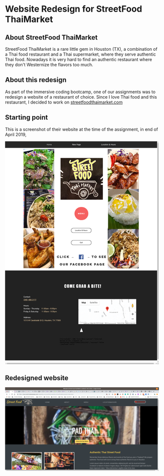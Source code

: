 # Website Redesign for StreetFood ThaiMarket

## About StreetFood ThaiMarket
StreetFood ThaiMarket is a rare little gem in Houston (TX), a combination of a Thai food restaurant and a Thai supermarket, 
where they serve authentic Thai food. Nowadays it is very hard to find an authentic restaurant where they don't Westernize the 
flavors too much.

## About this redesign
As part of the immersive coding bootcamp, one of our assignments was to redesign a website of a restaurant of choice. Since I love Thai food and this restaurant, I decided to work on [streetfoodthaimarket.com](https://streetfoodthaimarket.com)

## Starting point
This is a screenshot of their website at the time of the assignment, in end of April 2019,

![Original Website](./originalWebsite/images/screenshot.png)


## Redesigned website

![Redesigned Website](./images/screenshot.png)
